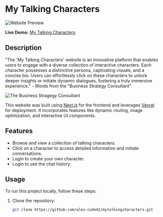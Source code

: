 # My Talking Characters

![Website Preview](https://res.cloudinary.com/dqbpcswn9/image/upload/v1695376335/website2_sro3ey.png)

**Live Demo:** [My Talking Characters](https://mytalkingcharacters.vercel.app/)

## Description

"The 'My Talking Characters' website is an innovative platform that enables users to engage with a diverse collection of interactive characters. Each character possesses a distinctive persona, captivating visuals, and a concise bio. Users can effortlessly click on these characters to unlock deeper insights or initiate dynamic dialogues, fostering a truly immersive experience." - Words from the "Business Strategy Consultant"

![The Business Stragegy Consultant](https://res.cloudinary.com/dqbpcswn9/image/upload/v1695049313/xqhnkmcfn0ts0gl2xu2f.png)

This website was built using [Next.js](https://nextjs.org/) for the frontend and leverages [Vercel](https://vercel.com/) for deployment. It incorporates features like dynamic routing, image optimization, and interactive UI components.

## Features

- Browse and view a collection of talking characters.
- Click on a character to access detailed information and initiate conversations.
- Login to create your own character.
- Login to use the chat history.

## Usage

To run this project locally, follow these steps:

1. Clone the repository:

   ```bash
   git clone https://github.com/alex-code42/mytalkingcharacters.git
   ```

